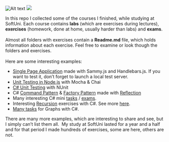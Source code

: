 ![Alt text](https://softuni.bg/content/images/svg-logos/software-university-logo.svg?sanitize=true)
<img src="https://softuni.bg/content/images/svg-logos/software-university-logo.svg?sanitize=true">

<p>In this repo I collected some of the courses I finished, while studying at SoftUni. Each course contains <strong>labs</strong> (which are exercises during lectures), <strong>exercises</strong> (homework, done at home, usually harder than labs) and <strong>exams</strong>.<br /> <br /> Almost all folders with exercises contain a <strong>Readme.md</strong> file, which holds information about each exercise. Feel free to examine or look though the folders and exercises.<br /> <br /> Here are some interesting examples:</p>
<ul>
<li><a href="https://github.com/George221b/SoftUni-Tasks/tree/master/JSApplications/10.Exam">Single Page Application</a> made with Sammy.js and Handlebars.js. If you want to test it, don&rsquo;t forget to launch a local test server.</li>
<li><a href="https://github.com/George221b/SoftUni-Tasks/tree/master/JSAdvanced/11.UnitTesting-Exercise">Unit Testing in Node.js</a> with Mocha &amp; Chai</li>
<li><a href="https://github.com/George221b/SoftUni-Tasks/tree/master/C%23OOP-Advanced/06.UnitTesting-Exercise">C# Unit Testing</a> with NUnit</li>
<li>C# <a href="https://github.com/George221b/SoftUni-Tasks/blob/master/C%23OOP-Advanced/05.Reflection-Exercise/03BarracksFactory/Core/CommandInterpreter.cs">Command Pattern</a> &amp; <a href="https://github.com/George221b/SoftUni-Tasks/blob/master/C%23OOP-Advanced/05.Reflection-Exercise/03BarracksFactory/Core/Factories/UnitFactory.cs">Factory Pattern</a> made with <a href="https://github.com/George221b/SoftUni-Tasks/tree/master/C%23OOP-Advanced/05.Reflection-Exercise">Reflection </a></li>
<li>Many interesting C# mini <a href="https://github.com/George221b/SoftUni-Tasks/tree/master/JSAdvanced/11.UnitTesting-Exercise">tasks</a> / <a href="https://github.com/George221b/SoftUni-Tasks/tree/master/Exercises">exams</a>.</li>
<li>Interesting <a href="https://github.com/George221b/SoftUni-Tasks/blob/master/Algorithms/01.Recursion-Exercise/06.ConnectedAreasinMatrix2/Program.cs">Recursion</a> exercises with C#. See more <a href="https://github.com/George221b/SoftUni-Tasks/tree/master/Algorithms/01.Recursion-Exercise">here</a>.</li>
<li><a href="https://github.com/George221b/SoftUni-Tasks/tree/master/Algorithms/08.AdvancedGraphAlgorithmsPart1-Lab">Many tasks</a> for Graphs with C#.</li>
</ul>
<p>There are many more examples, which are interesting to share and see, but I simply can&rsquo;t list them all.&nbsp; My study at SoftUni lasted for a year and a half and for that period I made hundreds of exercises, some are here, others are not.</p>